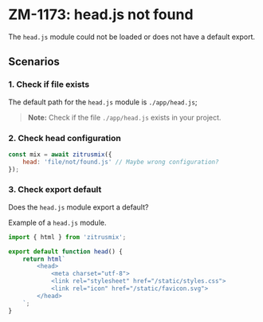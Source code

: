 # ZM-1173: head.js not found

The `head.js` module could not be loaded or does not have a default export.

## Scenarios

### 1. Check if file exists

The default path for the `head.js` module is `./app/head.js`;

> **Note:**
> Check if the file `./app/head.js` exists in your project.

### 2. Check head configuration

```js
const mix = await zitrusmix({
    head: 'file/not/found.js' // Maybe wrong configuration?
});
```

### 3. Check export default

Does the `head.js` module export a default?

Example of a `head.js` module.

```js
import { html } from 'zitrusmix';

export default function head() {
    return html`
        <head>
            <meta charset="utf-8">
            <link rel="stylesheet" href="/static/styles.css">
            <link rel="icon" href="/static/favicon.svg">
        </head>
    `;
}
```

